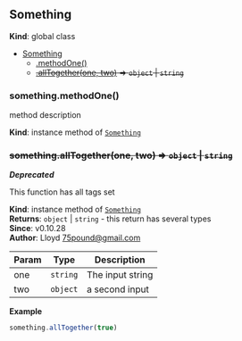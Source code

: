 <a name="Something"></a>

## Something
**Kind**: global class  

* [Something](#Something)
    * [.methodOne()](#Something+methodOne)
    * ~~[.allTogether(one, two)](#Something+allTogether) ⇒ <code>object</code> &#124; <code>string</code>~~

<a name="Something+methodOne"></a>

### something.methodOne()
method description

**Kind**: instance method of <code>[Something](#Something)</code>  
<a name="Something+allTogether"></a>

### ~~something.allTogether(one, two) ⇒ <code>object</code> &#124; <code>string</code>~~
***Deprecated***

This function has all tags set

**Kind**: instance method of <code>[Something](#Something)</code>  
**Returns**: <code>object</code> &#124; <code>string</code> - this return has several types  
**Since**: v0.10.28  
**Author**: Lloyd <75pound@gmail.com>  

| Param | Type | Description |
| --- | --- | --- |
| one | <code>string</code> | The input string |
| two | <code>object</code> | a second input |

**Example**  
```js
something.allTogether(true)
```
